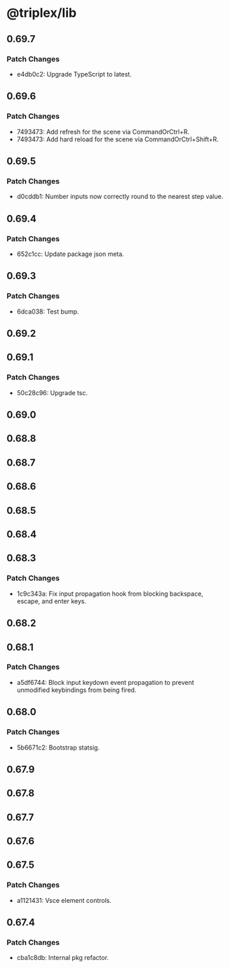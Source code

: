 # @triplex/lib

## 0.69.7

### Patch Changes

- e4db0c2: Upgrade TypeScript to latest.

## 0.69.6

### Patch Changes

- 7493473: Add refresh for the scene via CommandOrCtrl+R.
- 7493473: Add hard reload for the scene via CommandOrCtrl+Shift+R.

## 0.69.5

### Patch Changes

- d0cddb1: Number inputs now correctly round to the nearest step value.

## 0.69.4

### Patch Changes

- 652c1cc: Update package json meta.

## 0.69.3

### Patch Changes

- 6dca038: Test bump.

## 0.69.2

## 0.69.1

### Patch Changes

- 50c28c96: Upgrade tsc.

## 0.69.0

## 0.68.8

## 0.68.7

## 0.68.6

## 0.68.5

## 0.68.4

## 0.68.3

### Patch Changes

- 1c9c343a: Fix input propagation hook from blocking backspace, escape, and enter keys.

## 0.68.2

## 0.68.1

### Patch Changes

- a5df6744: Block input keydown event propagation to prevent unmodified keybindings from being fired.

## 0.68.0

### Patch Changes

- 5b6671c2: Bootstrap statsig.

## 0.67.9

## 0.67.8

## 0.67.7

## 0.67.6

## 0.67.5

### Patch Changes

- a1121431: Vsce element controls.

## 0.67.4

### Patch Changes

- cba1c8db: Internal pkg refactor.
